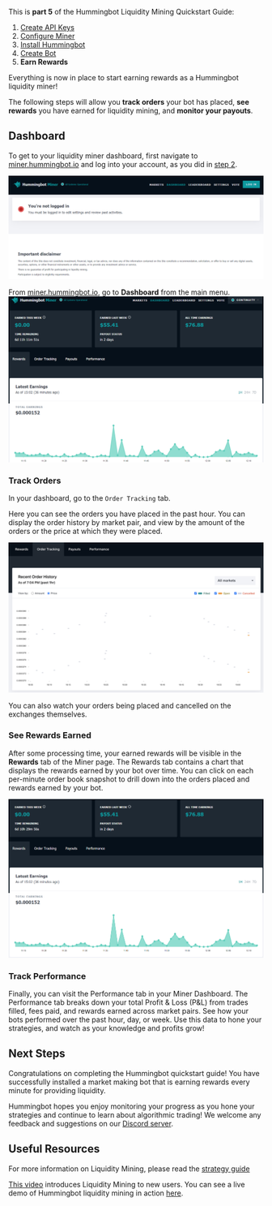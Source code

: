 This is **part 5** of the Hummingbot Liquidity Mining Quickstart Guide:

1. [Create API Keys]
2. [Configure Miner]
3. [Install Hummingbot]
4. [Create Bot]
5. **Earn Rewards**

Everything is now in place to start earning rewards as a Hummingbot liquidity miner!

The following steps will allow you **track orders** your bot has placed, **see rewards** you have earned for liquidity mining, and **monitor your payouts**.

## Dashboard

To get to your liquidity miner dashboard, first navigate to [miner.hummingbot.io](https://miner.hummingbot.io) and log into your account, as you did in [step 2](https://hummingbot.io/academy/2-add-read-api).

![log in to miner][log-in]

From [miner.hummingbot.io](https://miner.hummingbot.io), go to **Dashboard** from the main menu.
![go to dashboard][dashboard]

### Track Orders

In your dashboard, go to the `Order Tracking` tab.

Here you can see the orders you have placed in the past hour. You can display the order history by market pair, and view by the amount of the orders or the price at which they were placed.

![order tracking][order-tracking]

You can also watch your orders being placed and cancelled on the exchanges themselves.

### See Rewards Earned

After some processing time, your earned rewards will be visible in the **Rewards** tab of the Miner page. The Rewards tab contains a chart that displays the rewards earned by your bot over time. You can click on each per-minute order book snapshot to drill down into the orders placed and rewards earned by your bot.

![see rewards][see-rewards]

### Track Performance

Finally, you can visit the Performance tab in your Miner Dashboard. The Performance tab breaks down your total Profit & Loss (P&L) from trades filled, fees paid, and rewards earned across market pairs. See how your bots performed over the past hour, day, or week. Use this data to hone your strategies, and watch as your knowledge and profits grow!

## Next Steps

Congratulations on completing the Hummingbot quickstart guide! You have successfully installed a market making bot that is earning rewards every minute for providing liquidity.

Hummingbot hopes you enjoy monitoring your progress as you hone your strategies and continue to learn about algorithmic trading! We welcome any feedback and suggestions on our [Discord server](https://discord.hummingbot.io).


## Useful Resources

For more information on Liquidity Mining, please read the [strategy guide](https://docs.hummingbot.io/intro/liquidity-mining/)

[This video](https://www.youtube.com/watch?v=ME5osB8sX_s&ab_channel=HummingbotChannel) introduces Liquidity Mining to new users. You can see a live demo of Hummingbot liquidity mining in action [here](https://www.youtube.com/watch?v=ME5osB8sX_s&ab_channel=HummingbotChannel).

[log-in]: ./5-a-log-in.png "Log in to Miner"
[dashboard]: ./5-b-dashboard.png "Miner Dashboard"
[order-tracking]: ./5-c-track-orders.png "Track Orders"
[see-rewards]: ./5-d-see-rewards.png "See Rewards"

[Create API Keys]: ./1-create-keys
[Configure Miner]: ./2-configure-miner
[Install Hummingbot]: ./3-install-hummingbot
[Create Bot]: ./4-create-bot
[Earn Rewards]: ./5-earn-rewards

